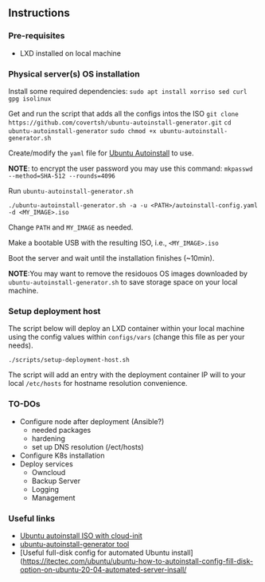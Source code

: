 ## Instructions

### Pre-requisites

  - LXD installed on local machine

### Physical server(s) OS installation
Install some required dependencies:
`sudo apt install xorriso sed curl gpg isolinux`

Get and run the script that adds all the configs intos the ISO 
`git clone https://github.com/covertsh/ubuntu-autoinstall-generator.git`
`cd ubuntu-autoinstall-generator`
`sudo chmod +x ubuntu-autoinstall-generator.sh`

Create/modify the `yaml` file for 
[Ubuntu Autoinstall](https://ubuntu.com/server/docs/install/autoinstall) to use.

__NOTE__: to encrypt the user password you may use this command: `mkpasswd --method=SHA-512 --rounds=4096`   

Run `ubuntu-autoinstall-generator.sh` 

`./ubuntu-autoinstall-generator.sh -a -u <PATH>/autoinstall-config.yaml -d <MY_IMAGE>.iso`

Change `PATH` and `MY_IMAGE` as needed.

Make a bootable USB with the resulting ISO, i.e., `<MY_IMAGE>.iso`

Boot the server and wait until the installation finishes (~10min). 

__NOTE__:You may want to remove the residouos OS images downloaded by 
`ubuntu-autoinstall-generator.sh` to save storage space on your local 
machine.

### Setup deployment host

The script below will deploy an LXD container within your local machine using
the config values within `configs/vars` (change this file as per your needs). 

`./scripts/setup-deployment-host.sh`

The script will add an entry with the deployment container IP will to your 
local `/etc/hosts` for hostname resolution convenience. 


### TO-DOs

  - Configure node after deployment (Ansible?)
    - needed packages
    - hardening
    - set up DNS resolution (/ect/hosts)
  - Configure K8s installation
  - Deploy services 
    - Owncloud
    - Backup Server
    - Logging
    - Management



### Useful links

 * [Ubuntu autoinstall ISO with cloud-init](https://www.pugetsystems.com/labs/hpc/How-To-Make-Ubuntu-Autoinstall-ISO-with-Cloud-init-2213/)
 * [ubuntu-autoinstall-generator tool](https://github.com/covertsh/ubuntu-autoinstall-generator)
 * [Useful full-disk config for automated Ubuntu install](https://itectec.com/ubuntu/ubuntu-how-to-autoinstall-config-fill-disk-option-on-ubuntu-20-04-automated-server-insall/